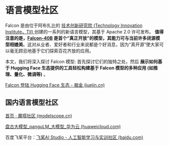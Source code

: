 # 语言模型社区

Falcon 是由位于阿布扎比的 [技术创新研究院 (Technology Innovation Institute，TII) ](https://www.tii.ae/) 创建的一系列的新语言模型，其基于 Apache 2.0 许可发布。 **值得注意的是，[Falcon-40B](https://huggingface.co/tiiuae/falcon-40b) 是首个“真正开放”的模型，其能力可与当前许多闭源模型相媲美**。这对从业者、爱好者和行业来说都是个好消息，因为“真开源”使大家可以毫无顾忌地基于它们探索百花齐放的应用。

本文，我们将深入探讨 Falcon 模型: 首先探讨它们的独特之处，然后 **展示如何基于 Hugging Face 生态提供的工具轻松构建基于 Falcon 模型的多种应用 (如推理、量化、微调等)** 。

[Falcon 登陆 Hugging Face 生态 - 掘金 (juejin.cn)](https://juejin.cn/post/7245205625851478053)

## 国内语言模型社区

[首页 · 魔搭社区 (modelscope.cn)](https://modelscope.cn/home)

[盘古大模型_panguLM_大模型_华为云 (huaweicloud.com)](https://www.huaweicloud.com/product/pangu.html?utm_source=baidu&utm_medium=se-cpc-op&utm_campaign=&utm_content=&utm_term=盘古大模型&utm_adplace=AdPlace082471)

百度飞桨平台：[飞桨AI Studio - 人工智能学习与实训社区 (baidu.com)](https://aistudio.baidu.com/aistudio/modelsoverview?lang=zh_CN)